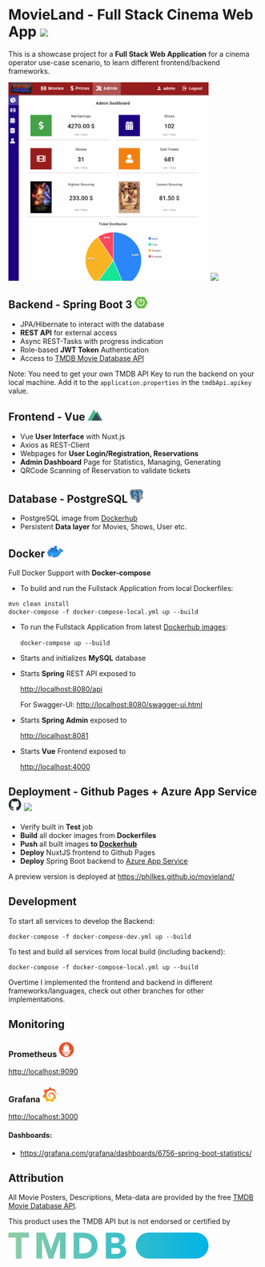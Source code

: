 # MovieLand - Full Stack Cinema Web App <img src="https://i.imgur.com/MHO0XoY.png" width="76"> 
This is a showcase project for a **Full Stack Web Application** for a cinema operator use-case scenario, to learn different frontend/backend frameworks.

<p align="left"><img src="/doc/admin.gif" width="400px" >   <img src="/doc/reservation.gif" width="400px"></p>

## Backend - Spring Boot 3 <img src="./doc/spring.png" width="26">
* JPA/Hibernate to interact with the database
* **REST API** for external access
* Async REST-Tasks with progress indication
* Role-based **JWT Token** Authentication
* Access to <a href="https://developers.themoviedb.org/3" target="_blank">TMDB Movie Database API</a>

Note: You need to get your own TMDB API Key to run the backend on your local machine.
Add it to the `application.properties` in the `tmdbApi.apikey` value.

## Frontend - Vue <img src="./doc/nuxt.png" width="30">
* Vue **User Interface** with Nuxt.js
* Axios as REST-Client
* Webpages for **User Login/Registration, Reservations**
* **Admin Dashboard** Page for Statistics, Managing, Generating
* QRCode Scanning of Reservation to validate tickets


## Database - PostgreSQL <img src="./doc/postgresql.png" width="26">
* PostgreSQL image from <a href="https://hub.docker.com/_/postgres" target="_blank">Dockerhub</a>
* Persistent **Data layer** for Movies, Shows, User etc.

## Docker <img src="./doc/docker.png" width="32">
Full Docker Support with **Docker-compose**

* To build and run the Fullstack Application from local Dockerfiles:
```shell
mvn clean install
docker-compose -f docker-compose-local.yml up --build
```

* To run the Fullstack Application from latest <a href="https://hub.docker.com/u/philkes" target="_blank">Dockerhub images</a>:

  `docker-compose up --build`


* Starts and initializes **MySQL** database

* Starts **Spring** REST API exposed to

  <a href="http://localhost:8080/api" target="_blank">http://localhost:8080/api</a>

  For Swagger-UI: <a href="http://localhost:8080/swagger-ui.html" target="_blank">http://localhost:8080/swagger-ui.html</a>

* Starts **Spring Admin** exposed to

  <a href="http://localhost:8081" target="_blank">http://localhost:8081</a>

* Starts **Vue** Frontend exposed to

  <a href="http://localhost:4000" target="_blank">http://localhost:4000</a>

## Deployment - Github Pages + Azure App Service <img src="./doc/github.png" width="26"> <img src="https://upload.wikimedia.org/wikipedia/commons/thumb/f/fa/Microsoft_Azure.svg/1200px-Microsoft_Azure.svg.png" width="26">
* Verify built in **Test** job
* **Build** all docker images from **Dockerfiles**
* **Push** all built images **to <a href="https://hub.docker.com/u/philkes" target="_blank">Dockerhub</a>**
* **Deploy** NuxtJS frontend to Github Pages
* **Deploy** Spring Boot backend to [Azure App Service](https://azure.microsoft.com/en-us/products/app-service)

A preview version is deployed at https://philkes.github.io/movieland/

## Development
To start all services to develop the Backend:
```shell
docker-compose -f docker-compose-dev.yml up --build
```

To test and build all services from local build (including backend):
```shell
docker-compose -f docker-compose-local.yml up --build
```

Overtime I implemented the frontend and backend in different frameworks/languages, check out other branches for other implementations.

## Monitoring
### Prometheus <img src="./doc/prometheus.png" width="30">
<a href="http://localhost:9090" target="_blank">http://localhost:9090</a>

### Grafana <img src="./doc/grafana.png" width="30">
<a href="http://localhost:3000" target="_blank">http://localhost:3000</a>
#### Dashboards:
* https://grafana.com/grafana/dashboards/6756-spring-boot-statistics/

## Attribution
All Movie Posters, Descriptions, Meta-data are provided by the free <a href="https://developers.themoviedb.org/3" target="_blank">TMDB Movie Database API</a>.

This product uses the TMDB API but is not endorsed or certified by

<img src="/doc/tmdb.svg" width="400px">
